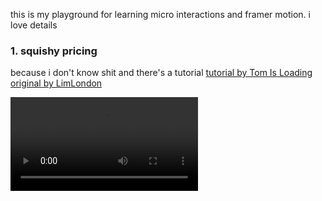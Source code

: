 this is my playground for learning micro interactions and framer motion. i love details

### 1. squishy pricing

because i don't know shit and there's a tutorial
[tutorial by Tom Is Loading](https://www.youtube.com/watch?v=yHMP0wmV4SU)
[original by LimLondon](https://www.limlondon.com/)

![](/public/squishy-pricing.mov)
